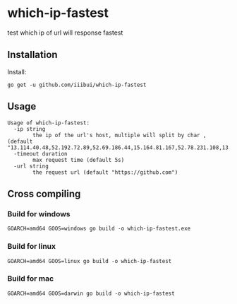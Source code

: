 # which-ip-fastest

test which ip of url will response fastest

## Installation

Install:

```shell
go get -u github.com/iiibui/which-ip-fastest
```

## Usage

```
Usage of which-ip-fastest:
  -ip string
    	the ip of the url's host, multiple will split by char , (default "13.114.40.48,52.192.72.89,52.69.186.44,15.164.81.167,52.78.231.108,13.234.176.102,13.234.210.38,13.229.188.59,13.250.177.223,52.74.223.119,13.236.229.21,13.237.44.5,52.64.108.95,18.228.52.138,18.228.67.229,18.231.5.6")
  -timeout duration
    	max request time (default 5s)
  -url string
    	the request url (default "https://github.com")
```

## Cross compiling

### Build for windows

```shell
GOARCH=amd64 GOOS=windows go build -o which-ip-fastest.exe
```

### Build for linux

```shell
GOARCH=amd64 GOOS=linux go build -o which-ip-fastest
```

### Build for mac

```shell
GOARCH=amd64 GOOS=darwin go build -o which-ip-fastest
```
